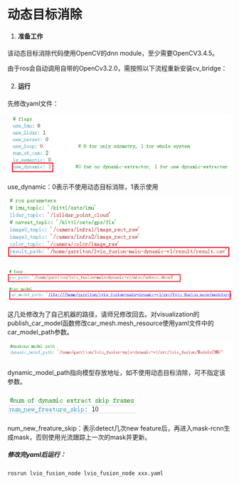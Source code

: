 # 动态目标消除

1. #### 准备工作

该动态目标消除代码使用OpenCV的dnn module，至少需要OpenCV3.4.5。

由于ros会自动调用自带的OpenCv3.2.0，需按照以下流程重新安装cv_bridge：

[ros中opencv版本问题]:https://blog.csdn.net/qq_38589460/article/details/88756701

2. #### 运行

先修改yaml文件：

![image-20201212141225420](./img/image-20201212140959059.png)

use_dynamic：0表示不使用动态目标消除，1表示使用

![image-20201212141411603](./img/image-20201212141411603.png)

![image-20201212141536543](./img/image-20201212141536543.png)

这几处修改为了自己机器的路径，请师兄修改回去。对visualization的publish_car_model函数修改car_mesh.mesh_resource使用yaml文件中的car_model_path参数。

![image-20201212141758851](./img/image-20201212141758851.png)

dynamic_model_path指向模型存放地址，如不使用动态目标消除，可不指定该参数。

![image-20201212141856953](./img/image-20201212141856953.png)

num_new_freature_skip：表示detect几次new feature后，再进入mask-rcnn生成mask，否则使用光流跟踪上一次的mask并更新。

##### 修改完yaml后运行：

```
rosrun lvio_fusion_node lvio_fusion_node xxx.yaml
```


